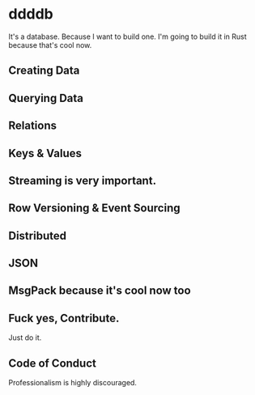 # ddddb

It's a database. Because I want to build one. I'm going to build it in Rust because that's cool now.

## Creating Data

## Querying Data

## Relations

## Keys & Values

## Streaming is very important.

## Row Versioning & Event Sourcing

## Distributed

## JSON

## MsgPack because it's cool now too

## Fuck yes, Contribute.

Just do it.

## Code of Conduct

Professionalism is highly discouraged.

